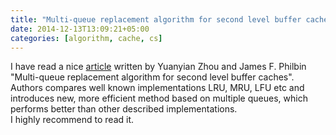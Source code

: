 ```yaml
---
title: "Multi-queue replacement algorithm for second level buffer caches"
date: 2014-12-13T13:09:21+05:00
categories: [algorithm, cache, cs]
---
```


I have read a nice [article](https://www.usenix.org/legacy/event/usenix01/full_papers/zhou/zhou.pdf "Multi-queue replacement algorithm for second level buffer caches") written by Yuanyian Zhou and James F. Philbin "Multi-queue replacement algorithm for second level buffer caches". Authors compares well known implementations LRU, MRU, LFU etc and introduces new, more efficient method based on multiple queues, which performs better than other described implementations.  
I highly recommend to read it.
